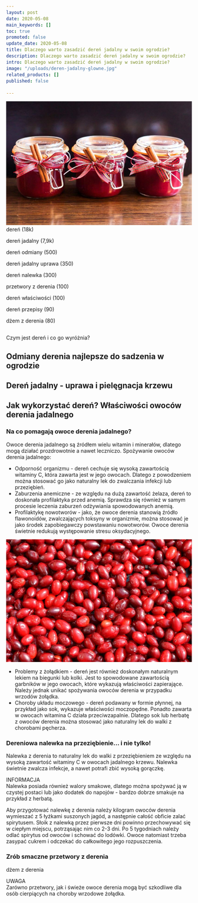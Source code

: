 ```yaml
---
layout: post
date: 2020-05-08
main_keywords: []
toc: true
promoted: false
update_date: 2020-05-08
title: Dlaczego warto zasadzić dereń jadalny w swoim ogrodzie?
description: Dlaczego warto zasadzić dereń jadalny w swoim ogrodzie?
intro: Dlaczego warto zasadzić dereń jadalny w swoim ogrodzie?
image: "/uploads/deren-jadalny-glowne.jpg"
related_products: []
published: false

---
```

![](/uploads/dzem-deren-jadalny.jpg)dereń (18k)

dereń jadalny (7,9k)

dereń odmiany (500)

dereń jadalny uprawa (350)

dereń nalewka (300)

przetwory z derenia (100)

dereń właściwości (100)

dereń przepisy (90)

dżem z derenia (80)

##   
Czym jest dereń i co go wyróżnia?

## Odmiany derenia najlepsze do sadzenia w ogrodzie

## Dereń jadalny - uprawa i pielęgnacja krzewu

## Jak wykorzystać dereń? Właściwości owoców derenia  jadalnego

### Na co pomagają owoce derenia jadalnego?

Owoce derenia jadalnego są źródłem wielu witamin i minerałów, dlatego mogą działać prozdrowotnie a nawet leczniczo. Spożywanie owoców derenia jadalnego:

* Odporność organizmu - dereń cechuje się wysoką zawartością witaminy C, która zawarta jest w jego owocach. Dlatego z powodzeniem można stosować go jako naturalny lek do zwalczania infekcji lub przeziębień. 
* Zaburzenia anemiczne - ze względu na dużą zawartość żelaza, dereń to doskonała profilaktyka przed anemią. Sprawdza się również w samym procesie leczenia zaburzeń odżywiania spowodowanych anemią.
* Profilaktykę nowotworów - jako, że owoce derenia stanowią źródło flawonoidów, zwalczających toksyny w organizmie, można stosować je jako środek zapobiegawczy powstawaniu nowotworów. Owoce derenia świetnie redukują występowanie stresu oksydacyjnego.

![](/uploads/deren-jadalny-owoce.jpg)

* Problemy z żołądkiem - dereń jest również doskonałym naturalnym lekiem na biegunki lub kolki. Jest to spowodowane zawartością garbników w jego owocach, które wykazują właściwości zapierające. Należy jednak unikać spożywania owoców derenia w przypadku wrzodów żołądka.
* Choroby układu moczowego - dereń podawany w formie płynnej, na przykład jako sok, wykazuje właściwości moczopędne. Ponadto zawarta w owocach witamina C działa przeciwzapalnie. Dlatego sok lub herbatę z owoców derenia można stosować jako naturalny lek do walki z chorobami pęcherza. 

### Dereniowa nalewka na przeziębienie... i nie tylko!

Nalewka z derenia to naturalny lek do walki z przeziębieniem ze względu na wysoką zawartość witaminy C w owocach jadalnego krzewu. Nalewka świetnie zwalcza infekcje, a nawet potrafi zbić wysoką gorączkę. 

INFORMACJA  
Nalewka posiada również walory smakowe, dlatego można spożywać ją w czystej postaci lub jako dodatek do napojów - bardzo dobrze smakuje na przykład z herbatą. 

Aby przygotować nalewkę z derenia należy kilogram owoców derenia wymieszać z 5 łyżkami suszonych jagód, a następnie całość obficie zalać spirytusem. Słoik z nalewką przez pierwsze dni powinno przechowywać się w ciepłym miejscu, potrząsając nim co 2-3 dni. Po 5 tygodniach należy odlać spirytus od owoców i schować do lodówki. Owoce natomiast trzeba zasypać cukrem i odczekać do całkowitego jego rozpuszczenia. 

### Zrób smaczne przetwory z derenia

dżem z derenia

UWAGA  
Zarówno przetwory, jak i świeże owoce derenia mogą być szkodliwe dla osób cierpiących na choroby wrzodowe żołądka.